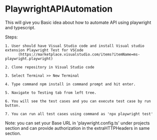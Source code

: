 # PlaywrightAPIAutomation
This will give you Basic idea about how to automate API using playwright and typescript.

Steps:

    1. User should have Visual Studio code and install Visual studio extension Playwright Test for VSCode 
          (https://marketplace.visualstudio.com/items?itemName=ms-playwright.playwright)
          
    2. Clone repository in Visual Studio code
    
    3. Select Terminal >> New Terminal
  
    4. Type command npm install in command prompt and hit enter.
    
    5. Navigate to Testing tab from left tree.
    
    6. You will see the test cases and you can execute test case by run button.
    
    7. You can run all test cases using command as 'npx playwright test'

Note: you can set your Base URL in 'playwright.config.ts' under projects section and can provide authorization in the extraHTTPHeaders in same section. 
